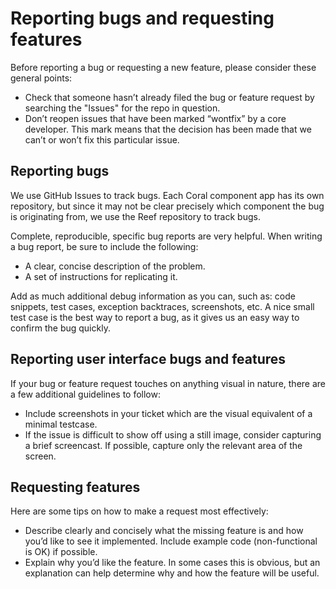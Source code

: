 # Reporting bugs and requesting features

Before reporting a bug or requesting a new feature, please consider these general points:

 * Check that someone hasn’t already filed the bug or feature request by searching the "Issues" for the repo in question.
 * Don’t reopen issues that have been marked “wontfix” by a core developer. This mark means that the decision has been made that we can’t or won’t fix this particular issue.

## Reporting bugs

We use GitHub Issues to track bugs. Each Coral component app has its own repository, but since it may not be clear precisely which component the bug is originating from, we use the Reef repository to track bugs.

Complete, reproducible, specific bug reports are very helpful. When writing a bug report, be sure to include the following:

 * A clear, concise description of the problem.
 * A set of instructions for replicating it.

Add as much additional debug information as you can, such as: code snippets, test cases, exception backtraces, screenshots, etc. A nice small test case is the best way to report a bug, as it gives us an easy way to confirm the bug quickly.

## Reporting user interface bugs and features

If your bug or feature request touches on anything visual in nature, there are a few additional guidelines to follow:

 * Include screenshots in your ticket which are the visual equivalent of a minimal testcase.
 * If the issue is difficult to show off using a still image, consider capturing a brief screencast. If possible, capture only the relevant area of the screen.

## Requesting features

Here are some tips on how to make a request most effectively:

 * Describe clearly and concisely what the missing feature is and how you’d like to see it implemented. Include example code (non-functional is OK) if possible.
 * Explain why you’d like the feature. In some cases this is obvious, but an explanation can help determine why and how the feature will be useful.
